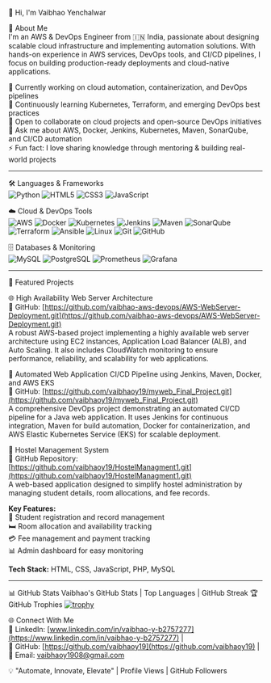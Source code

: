 👋 Hi, I'm Vaibhao Yenchalwar

🚀 About Me  
I'm an AWS & DevOps Engineer from 🇮🇳 India, passionate about designing scalable cloud infrastructure and implementing automation solutions. With hands-on experience in AWS services, DevOps tools, and CI/CD pipelines, I focus on building production-ready deployments and cloud-native applications.

🔭 Currently working on cloud automation, containerization, and DevOps pipelines  
🌱 Continuously learning Kubernetes, Terraform, and emerging DevOps best practices  
👯 Open to collaborate on cloud projects and open-source DevOps initiatives  
💬 Ask me about AWS, Docker, Jenkins, Kubernetes, Maven, SonarQube, and CI/CD automation  
⚡ Fun fact: I love sharing knowledge through mentoring & building real-world projects

---

🛠️ Languages & Frameworks  
![Python](https://img.shields.io/badge/Python-3776AB?style=for-the-badge&logo=python&logoColor=white) ![HTML5](https://img.shields.io/badge/HTML5-E34F26?style=for-the-badge&logo=html5&logoColor=white) ![CSS3](https://img.shields.io/badge/CSS3-1572B6?style=for-the-badge&logo=css3&logoColor=white) ![JavaScript](https://img.shields.io/badge/JavaScript-F7DF1E?style=for-the-badge&logo=javascript&logoColor=black)

☁️ Cloud & DevOps Tools  
![AWS](https://img.shields.io/badge/AWS-232F3E?style=for-the-badge&logo=amazon-aws&logoColor=white) ![Docker](https://img.shields.io/badge/Docker-2496ED?style=for-the-badge&logo=docker&logoColor=white) ![Kubernetes](https://img.shields.io/badge/Kubernetes-326CE5?style=for-the-badge&logo=kubernetes&logoColor=white) ![Jenkins](https://img.shields.io/badge/Jenkins-D24939?style=for-the-badge&logo=jenkins&logoColor=white) ![Maven](https://img.shields.io/badge/Maven-C71A36?style=for-the-badge&logo=apache-maven&logoColor=white) ![SonarQube](https://img.shields.io/badge/SonarQube-4E9BCD?style=for-the-badge&logo=sonarqube&logoColor=white) ![Terraform](https://img.shields.io/badge/Terraform-7B42BC?style=for-the-badge&logo=terraform&logoColor=white) ![Ansible](https://img.shields.io/badge/Ansible-EE0000?style=for-the-badge&logo=ansible&logoColor=white) ![Linux](https://img.shields.io/badge/Linux-FCC624?style=for-the-badge&logo=linux&logoColor=black) ![Git](https://img.shields.io/badge/Git-F05032?style=for-the-badge&logo=git&logoColor=white) ![GitHub](https://img.shields.io/badge/GitHub-181717?style=for-the-badge&logo=github&logoColor=white)

🗄️ Databases & Monitoring  
![MySQL](https://img.shields.io/badge/MySQL-4479A1?style=for-the-badge&logo=mysql&logoColor=white) ![PostgreSQL](https://img.shields.io/badge/PostgreSQL-336791?style=for-the-badge&logo=postgresql&logoColor=white) ![Prometheus](https://img.shields.io/badge/Prometheus-E6522C?style=for-the-badge&logo=prometheus&logoColor=white) ![Grafana](https://img.shields.io/badge/Grafana-F46800?style=for-the-badge&logo=grafana&logoColor=white)

---

🚀 Featured Projects  

🌐 High Availability Web Server Architecture  
🚀 GitHub: [https://github.com/vaibhao-aws-devops/AWS-WebServer-Deployment.git](https://github.com/vaibhao-aws-devops/AWS-WebServer-Deployment.git)  
A robust AWS-based project implementing a highly available web server architecture using EC2 instances, Application Load Balancer (ALB), and Auto Scaling. It also includes CloudWatch monitoring to ensure performance, reliability, and scalability for web applications.

🤖 Automated Web Application CI/CD Pipeline using Jenkins, Maven, Docker, and AWS EKS  
🚀 GitHub: [https://github.com/vaibhaoy19/myweb_Final_Project.git](https://github.com/vaibhaoy19/myweb_Final_Project.git)  
A comprehensive DevOps project demonstrating an automated CI/CD pipeline for a Java web application. It uses Jenkins for continuous integration, Maven for build automation, Docker for containerization, and AWS Elastic Kubernetes Service (EKS) for scalable deployment.

🏨 Hostel Management System  
🔗 GitHub Repository: [https://github.com/vaibhaoy19/HostelManagment1.git](https://github.com/vaibhaoy19/HostelManagment1.git)  
A web-based application designed to simplify hostel administration by managing student details, room allocations, and fee records.  

**Key Features:**  
📌 Student registration and record management  
🛏️ Room allocation and availability tracking  
💳 Fee management and payment tracking  
📊 Admin dashboard for easy monitoring  

**Tech Stack:** HTML, CSS, JavaScript, PHP, MySQL


---

📊 GitHub Stats Vaibhao's GitHub Stats | Top Languages | GitHub Streak 🏆 GitHub Trophies [![trophy](https://github-profile-trophy.vercel.app/?username=vaibhaoy19&theme=radical&no-frame=true&margin-w=10)](https://github.com/ryo-ma/github-profile-trophy)

🌐 Connect With Me  
🚀 LinkedIn: [www.linkedin.com/in/vaibhao-y-b2757277](https://www.linkedin.com/in/vaibhao-y-b2757277) |  
🚀 GitHub: [https://github.com/vaibhaoy19](https://github.com/vaibhaoy19) |  
📧 Email: [vaibhaoy1908@gmail.com](mailto:vaibhaoy1908@gmail.com)

💡 "Automate, Innovate, Elevate" | Profile Views | GitHub Followers

